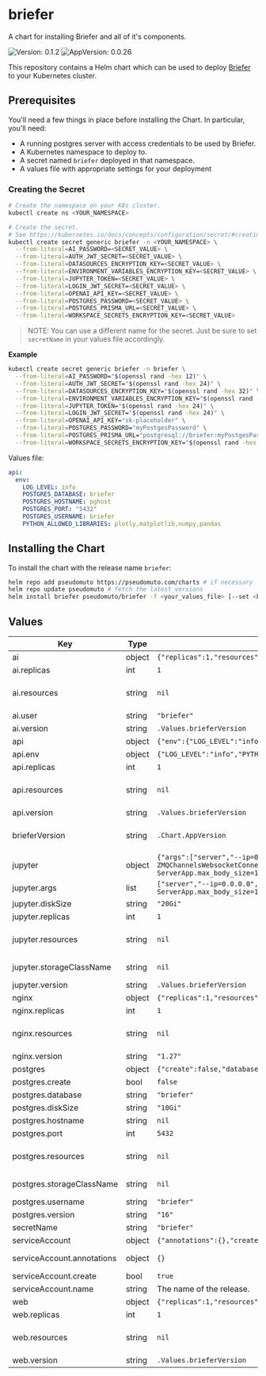 # briefer

A chart for installing Briefer and all of it's components.

![Version: 0.1.2](https://img.shields.io/badge/Version-0.1.2-informational?style=flat-square) ![AppVersion: 0.0.26](https://img.shields.io/badge/AppVersion-0.0.26-informational?style=flat-square)

This repository contains a Helm chart which can be used to deploy [Briefer] to your Kubernetes cluster.

[Briefer]: https://briefer.cloud/

## Prerequisites

You'll need a few things in place before installing the Chart. In particular, you'll need:

* A running postgres server with access credentials to be used by Briefer.
* A Kubernetes namespace to deploy to.
* A secret named `briefer` deployed in that namespace.
* A values file with appropriate settings for your deployment

### Creating the Secret

```bash
# Create the namespace on your K8s cluster.
kubectl create ns <YOUR_NAMESPACE>

# Create the secret.
# See https://kubernetes.io/docs/concepts/configuration/secret/#creating-a-secret for alternatives.
kubectl create secret generic briefer -n <YOUR_NAMESPACE> \
  --from-literal=AI_PASSWORD=<SECRET_VALUE> \
  --from-literal=AUTH_JWT_SECRET=<SECRET_VALUE> \
  --from-literal=DATASOURCES_ENCRYPTION_KEY=<SECRET_VALUE> \
  --from-literal=ENVIRONMENT_VARIABLES_ENCRYPTION_KEY=<SECRET_VALUE> \
  --from-literal=JUPYTER_TOKEN=<SECRET_VALUE> \
  --from-literal=LOGIN_JWT_SECRET=<SECRET_VALUE> \
  --from-literal=OPENAI_API_KEY=<SECRET_VALUE> \
  --from-literal=POSTGRES_PASSWORD=<SECRET_VALUE> \
  --from-literal=POSTGRES_PRISMA_URL=<SECRET_VALUE> \
  --from-literal=WORKSPACE_SECRETS_ENCRYPTION_KEY=<SECRET_VALUE>
```

> NOTE: You can use a different name for the secret. Just be sure to set `secretName` in your values file accordingly.

**Example**

```bash
kubectl create secret generic briefer -n briefer \
  --from-literal=AI_PASSWORD="$(openssl rand -hex 12)" \
  --from-literal=AUTH_JWT_SECRET="$(openssl rand -hex 24)" \
  --from-literal=DATASOURCES_ENCRYPTION_KEY="$(openssl rand -hex 32)" \
  --from-literal=ENVIRONMENT_VARIABLES_ENCRYPTION_KEY="$(openssl rand -hex 32)" \
  --from-literal=JUPYTER_TOKEN="$(openssl rand -hex 24)" \
  --from-literal=LOGIN_JWT_SECRET="$(openssl rand -hex 24)" \
  --from-literal=OPENAI_API_KEY="sk-placeholder" \
  --from-literal=POSTGRES_PASSWORD="myPostgesPassword" \
  --from-literal=POSTGRES_PRISMA_URL="postgresql://briefer:myPostgesPassword@pghost:5432/briefer?schema=public" \
  --from-literal=WORKSPACE_SECRETS_ENCRYPTION_KEY="$(openssl rand -hex 32)"
```

Values file:

```yaml
api:
  env:
    LOG_LEVEL: info
    POSTGRES_DATABASE: briefer
    POSTGRES_HOSTNAME: pghost
    POSTGRES_PORT: "5432"
    POSTGRES_USERNAME: briefer
    PYTHON_ALLOWED_LIBRARIES: plotly,matplotlib,numpy,pandas
```

## Installing the Chart

To install the chart with the release name `briefer`:

```bash
helm repo add pseudomuto https://pseudomuto.com/charts # if necessary
helm repo update pseudomuto # fetch the latest versions
helm install briefer pseudomuto/briefer -f <your_values_file> [--set <key>=<value>,...]
```

## Values

| Key | Type | Default | Description |
|-----|------|---------|-------------|
| ai | object | `{"replicas":1,"resources":null,"user":"briefer","version":""}` | Configuration for the AI service. |
| ai.replicas | int | `1` | The number of replicas to run. |
| ai.resources | string | `nil` | Resource quotas for the containers. See https://kubernetes.io/docs/concepts/configuration/manage-resources-containers/ |
| ai.user | string | `"briefer"` | The basic auth username for the AI service. |
| ai.version | string | `.Values.brieferVersion` | The version of the briefer-ai image to run. |
| api | object | `{"env":{"LOG_LEVEL":"info","PYTHON_ALLOWED_LIBRARIES":"plotly,matplotlib,numpy,pandas"},"replicas":1,"resources":null,"version":""}` | Configuration for the API. |
| api.env | object | `{"LOG_LEVEL":"info","PYTHON_ALLOWED_LIBRARIES":"plotly,matplotlib,numpy,pandas"}` | Environment variables for the API server. |
| api.replicas | int | `1` | The number of replicas to run. |
| api.resources | string | `nil` | Resource quotas for the containers. See https://kubernetes.io/docs/concepts/configuration/manage-resources-containers/ |
| api.version | string | `.Values.brieferVersion` | The version of the briefer-api image to run. |
| brieferVersion | string | `.Chart.AppVersion` | The version of briefer to deploy. This is used for all container images unless an override is specified locally for the service (see `ai`, `api`, `jupyter`, etc. for details). |
| jupyter | object | `{"args":["server","--ip=0.0.0.0","--ZMQChannelsWebsocketConnection.iopub_data_rate_limit=1.0e10","--ZMQChannelsWebsocketConnection.iopub_msg_rate_limit=1.0e6","--ServerApp.max_body_size=107374182400"],"diskSize":"20Gi","replicas":1,"resources":null,"storageClassName":null,"version":""}` | Configuration for the jupyter service. |
| jupyter.args | list | `["server","--ip=0.0.0.0","--ZMQChannelsWebsocketConnection.iopub_data_rate_limit=1.0e10","--ZMQChannelsWebsocketConnection.iopub_msg_rate_limit=1.0e6","--ServerApp.max_body_size=107374182400"]` | Arguments to be sent to `jupyter`. |
| jupyter.diskSize | string | `"20Gi"` | The size of the disk to create for the jupyter statefulset. |
| jupyter.replicas | int | `1` | The number of replicas to run. |
| jupyter.resources | string | `nil` | Resource quotas for the containers. See https://kubernetes.io/docs/concepts/configuration/manage-resources-containers/ |
| jupyter.storageClassName | string | `nil` | The storageClassName to use for the PVC. If left blank, the Cloud Provider's default storage class will be used. |
| jupyter.version | string | `.Values.brieferVersion` | The version of the briefer-jupyter image to run. |
| nginx | object | `{"replicas":1,"resources":null,"version":"1.27"}` | Nginx configuration. |
| nginx.replicas | int | `1` | The number of replicas to run. |
| nginx.resources | string | `nil` | Resource quotas for the containers. See https://kubernetes.io/docs/concepts/configuration/manage-resources-containers/ |
| nginx.version | string | `"1.27"` | The version of nginx to run. |
| postgres | object | `{"create":false,"database":"briefer","diskSize":"10Gi","hostname":null,"port":5432,"resources":null,"storageClassName":null,"username":"briefer","version":"16"}` | Configuration for running PostgreSQL. |
| postgres.create | bool | `false` | When true, deploy the ephemeral PostgreSQL container. |
| postgres.database | string | `"briefer"` | The name of the database |
| postgres.diskSize | string | `"10Gi"` | When create is true, the size of the volume to create. |
| postgres.hostname | string | `nil` | The hostname of the DB server to connect to. |
| postgres.port | int | `5432` | The port to connect on. |
| postgres.resources | string | `nil` | Resource quotas for the containers. See https://kubernetes.io/docs/concepts/configuration/manage-resources-containers/ |
| postgres.storageClassName | string | `nil` | The storageClassName to use for the PVC. If left blank, the Cloud Provider's default storage class will be used. |
| postgres.username | string | `"briefer"` | The username to connect as. |
| postgres.version | string | `"16"` | The version of the postgres container to run. |
| secretName | string | `"briefer"` | The name of the secret used to configure Briefer services. |
| serviceAccount | object | `{"annotations":{},"create":true,"name":""}` | Configuration of the service account used by all pods. |
| serviceAccount.annotations | object | `{}` | Additional annotations to add to the service account. Useful for things like workload identity mappings in GKE. |
| serviceAccount.create | bool | `true` | Whether or not to create the service account. |
| serviceAccount.name | string | The name of the release. | The service account name. |
| web | object | `{"replicas":1,"resources":null,"version":""}` | Configuration for the web (frontend) service. |
| web.replicas | int | `1` | The number of replicas to run. |
| web.resources | string | `nil` | Resource quotas for the containers. See https://kubernetes.io/docs/concepts/configuration/manage-resources-containers/ |
| web.version | string | `.Values.brieferVersion` | The version of the briefer-web image to run. |

